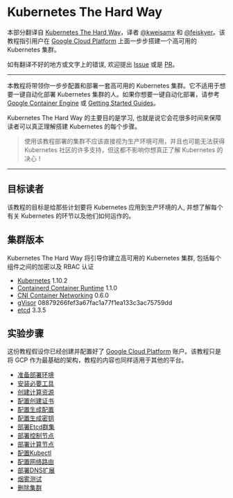 # Kubernetes The Hard Way

本部分翻译自 [Kubernetes The Hard Way](https://github.com/kelseyhightower/kubernetes-the-hard-way)，译者 [@kweisamx](https://github.com/kweisamx) 和 [@feiskyer](https://github.com/feiskyer)。该教程指引用户在 [Google Cloud Platform](https://cloud.google.com) 上面一步步搭建一个高可用的 Kubernetes 集群。

如有翻译不好的地方或文字上的错误, 欢迎提出 [Issue](https://github.com/feiskyer/kubernetes-handbook) 或是 [PR](https://github.com/feiskyer/kubernetes-handbook)。

---

本教程将带领你一步步配置和部署一套高可用的 Kubernetes 集群。它不适用于想要一键自动化部署 Kubernetes 集群的人。如果你想要一键自动化部署，请参考 [Google Container Engine](https://cloud.google.com/container-engine) 或 [Getting Started Guides](http://kubernetes.io/docs/getting-started-guides/)。

Kubernetes The Hard Way 的主要目的是学习, 也就是说它会花很多时间来保障读者可以真正理解搭建 Kubernetes 的每个步骤。

> 使用该教程部署的集群不应该直接视为生产环境可用，并且也可能无法获得 Kubernetes 社区的许多支持，但这都不影响你想真正了解 Kubernetes 的决心！

---

## 目标读者

该教程的目标是给那些计划要将 Kubernetes 应用到生产环境的人, 并想了解每个有关 Kubernetes 的环节以及他们如何运作的。

## 集群版本

Kubernetes The Hard Way 将引导你建立高可用的 Kubernetes 集群, 包括每个组件之间的加密以及 RBAC 认证

* [Kubernetes](https://github.com/kubernetes/kubernetes) 1.10.2
* [Containerd Container Runtime](https://github.com/containerd/containerd) 1.1.0
* [CNI Container Networking](https://github.com/containernetworking/cni) 0.6.0
* [gVisor](https://github.com/google/gvisor) 08879266fef3a67fac1a77f1ea133c3ac75759dd
* [etcd](https://github.com/coreos/etcd) 3.3.5

## 实验步骤

这份教程假设你已经创建并配置好了 [Google Cloud Platform](https://cloud.google.com) 账户。该教程只是将 GCP 作为最基础的架构，教程的内容也同样适用于其他的平台。

* [准备部署环境](01-prerequisites.md)
* [安装必要工具](02-client-tools.md)
* [创建计算资源](03-compute-resources.md)
* [配置创建证书](04-certificate-authority.md)
* [配置生成配置](05-kubernetes-configuration-files.md)
* [配置生成密钥](06-data-encryption-keys.md)
* [部署Etcd群集](07-bootstrapping-etcd.md)
* [部署控制节点](08-bootstrapping-kubernetes-controllers.md)
* [部署计算节点](09-bootstrapping-kubernetes-workers.md)
* [配置Kubectl](10-configuring-kubectl.md)
* [配置网络路由](11-pod-network-routes.md)
* [部署DNS扩展](12-dns-addon.md)
* [烟雾测试](13-smoke-test.md)
* [删除集群](14-cleanup.md)
